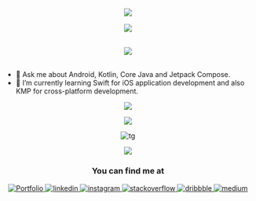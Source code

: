 <h3 align="center" ><img  src="https://capsule-render.vercel.app/api?type=waving&color=gradient&section=header&height=200&text=Hi%20there%20👋,%20I%20am%20Tushar%20Gogna&fontSize=36&desc=(Lead%20Mobile%20Engineer)&descSize=24&fontColor=FFFFFF&fontAlignY=30&descAlignY=52"></h3>

<p align="center">
  <a href="https://tushargogna.github.io">
    <img src="https://readme-typing-svg.demolab.com/?lines=Seasoned%20Android%20Developer;Certified%20Kotlin%20Developer;Over%209%20years%20of%20coding%20bg;Aspiring%20iOS%20and%20KMP%20developer&font=Fira%20Code&center=true&width=440&height=45&color=48C16B&vCenter=true&pause=1000&size=28" /></a>
</p>
</br>
<div align="center">
<img src="https://komarev.com/ghpvc/?username=tushargogna&&style=flat-square" align="center" />
</div>  
  </br>


- 💬 Ask me about Android, Kotlin, Core Java and Jetpack Compose.
- 🌱 I’m currently learning Swift for iOS application development and also KMP for cross-platform development.

  

<p align="center"><img  src="https://github-readme-activity-graph.vercel.app/graph?username=tushargogna&theme=github-dark-dimmed&custom_title=Tushar%27s%20Activity%20Graph&hide_border=true"></p>

 

[<p align="center"><img  src="https://github-readme-stackoverflow.vercel.app/?userID=3531756&theme=dark"></p>](stackoverflow.com/users/3531756/tushar-gogna)
 
 
 
<p align="center"><img align="center" src="https://github-readme-stats.vercel.app/api/top-langs?username=tushargogna&locale=en&layout=compact" alt="tg" /></p>


 <p align="center"><a href="https://www.last.fm/user/MurdocN"><img src="https://lastfm-recently-played.vercel.app/api?user=MurdocN&count=2&width=300&show_user=footer&footer_style=normal_stats&header_size=normal" height="auto" width="auto"/></a></p>

<h3 align="center" >You can find me at</h3>
<div align="center">
<a href="https://tushargogna.github.io" target="_blank">
<img src=https://img.shields.io/badge/portfolio-%2324292e.svg?&style=for-the-badge&logo=android&logoColor=white alt=Portfolio style="margin-bottom: 5px;" />
</a>
<a href="https://linkedin.com/in/tushargogna" target="_blank">
<img src=https://img.shields.io/badge/linkedin-%231E77B5.svg?&style=for-the-badge&logo=linkedin&logoColor=white alt=linkedin style="margin-bottom: 5px;" />
</a>
<a href="https://instagram.com/tushargogna" target="_blank">
<img src=https://img.shields.io/badge/instagram-%23000000.svg?&style=for-the-badge&logo=instagram&logoColor=white alt=instagram style="margin-bottom: 5px;" />
</a>
<a href="https://stackoverflow.com/users/3531756" target="_blank">
<img src=https://img.shields.io/badge/stackoverflow-%23F28032.svg?&style=for-the-badge&logo=stackoverflow&logoColor=white alt=stackoverflow style="margin-bottom: 5px;" />
</a>
<a href="https://dribbble.com/tushargogna" target="_blank">
<img src=https://img.shields.io/badge/dribbble-%23E45285.svg?&style=for-the-badge&logo=dribbble&logoColor=white alt=dribbble style="margin-bottom: 5px;" />
</a>  
  </a>
<a href="https://medium.com/@tushar." target="_blank">
<img src=https://img.shields.io/badge/medium-%23292929.svg?&style=for-the-badge&logo=medium&logoColor=white alt=medium style="margin-bottom: 5px;" />
</a>  
</div>  
 
